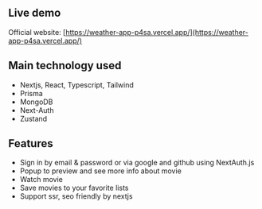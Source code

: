 ## Live demo

Official website: [https://weather-app-p4sa.vercel.app/](https://weather-app-p4sa.vercel.app/)


## Main technology used

- Nextjs, React, Typescript, Tailwind
- Prisma
- MongoDB
- Next-Auth
- Zustand

## Features

- Sign in by email & password or via google and github using NextAuth.js
- Popup to preview and see more info about movie
- Watch movie
- Save movies to your favorite lists
- Support ssr, seo friendly by nextjs

